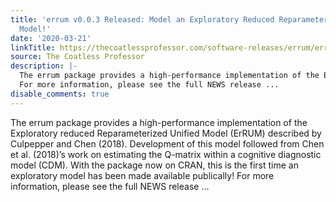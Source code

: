 ```yaml
---
title: 'errum v0.0.3 Released: Model an Exploratory Reduced Reparameterized Unified
  Model!'
date: '2020-03-21'
linkTitle: https://thecoatlessprofessor.com/software-releases/errum/errum-v0.0.3-released-model-an-exploratory-reduced-reparameterized-unified-model/
source: The Coatless Professor
description: |-
  The errum package provides a high-performance implementation of the Exploratory reduced Reparameterized Unified Model (ErRUM) described by Culpepper and Chen (2018). Development of this model followed from Chen et al. (2018)&rsquo;s work on estimating the Q-matrix within a cognitive diagnostic model (CDM). With the package now on CRAN, this is the first time an exploratory model has been made available publically!
  For more information, please see the full NEWS release ...
disable_comments: true
---
```

The errum package provides a high-performance implementation of the Exploratory reduced Reparameterized Unified Model (ErRUM) described by Culpepper and Chen (2018). Development of this model followed from Chen et al. (2018)&rsquo;s work on estimating the Q-matrix within a cognitive diagnostic model (CDM). With the package now on CRAN, this is the first time an exploratory model has been made available publically!
For more information, please see the full NEWS release ...